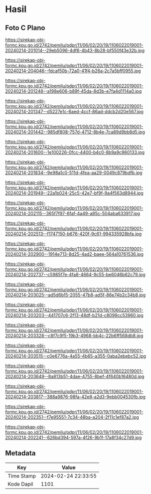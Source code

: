 # Hasil

## Foto C Plano

https://sirekap-obj-formc.kpu.go.id/2742/pemilu/pdpr/11/06/02/20/19/1106022019001-20240214-201014--29eb5096-4df6-4b43-8b28-bf550f43e32b.jpg

https://sirekap-obj-formc.kpu.go.id/2742/pemilu/pdpr/11/06/02/20/19/1106022019001-20240214-204046--fdcaf50b-72a0-41f4-b26a-2c7a5bff0955.jpg

https://sirekap-obj-formc.kpu.go.id/2742/pemilu/pdpr/11/06/02/20/19/1106022019001-20240214-201248--a198e606-b89f-45da-8d3b-e7fa4d1114a0.jpg

https://sirekap-obj-formc.kpu.go.id/2742/pemilu/pdpr/11/06/02/20/19/1106022019001-20240214-201347--d5227e1c-6aed-4ccf-86ad-ddcb2d20e567.jpg

https://sirekap-obj-formc.kpu.go.id/2742/pemilu/pdpr/11/06/02/20/19/1106022019001-20240214-201442--985df808-757d-4712-8b4e-7ca89d9bb8d5.jpg

https://sirekap-obj-formc.kpu.go.id/2742/pemilu/pdpr/11/06/02/20/19/1106022019001-20240214-201600--1e100226-0fcc-4400-b4c0-8b9a9c960133.jpg

https://sirekap-obj-formc.kpu.go.id/2742/pemilu/pdpr/11/06/02/20/19/1106022019001-20240214-201834--9e98a1c0-511d-4fea-aa29-0049c879bdfb.jpg

https://sirekap-obj-formc.kpu.go.id/2742/pemilu/pdpr/11/06/02/20/19/1106022019001-20240214-201949--22a1b024-25c5-42e7-bf9f-9a4f563d8944.jpg

https://sirekap-obj-formc.kpu.go.id/2742/pemilu/pdpr/11/06/02/20/19/1106022019001-20240214-202115--365f7f97-6faf-4a49-a85c-504aba633917.jpg

https://sirekap-obj-formc.kpu.go.id/2742/pemilu/pdpr/11/06/02/20/19/1106022019001-20240214-202513--f1747150-b676-420f-9c61-994335928bfa.jpg

https://sirekap-obj-formc.kpu.go.id/2742/pemilu/pdpr/11/06/02/20/19/1106022019001-20240214-202900--1914e713-8d25-4ad2-baee-564a10761536.jpg

https://sirekap-obj-formc.kpu.go.id/2742/pemilu/pdpr/11/06/02/20/19/1106022019001-20240214-202737--c5985f7e-4fa8-4664-9c55-be6046b62c79.jpg

https://sirekap-obj-formc.kpu.go.id/2742/pemilu/pdpr/11/06/02/20/19/1106022019001-20240214-203025--ad5d6b15-2055-47b8-ad5f-86e74b2c34b8.jpg

https://sirekap-obj-formc.kpu.go.id/2742/pemilu/pdpr/11/06/02/20/19/1106022019001-20240214-203203--441707c6-2f13-48df-b21d-c8099cc53960.jpg

https://sirekap-obj-formc.kpu.go.id/2742/pemilu/pdpr/11/06/02/20/19/1106022019001-20240214-203328--c8f7c9f5-19b3-4968-bb4c-22b6ff568db8.jpg

https://sirekap-obj-formc.kpu.go.id/2742/pemilu/pdpr/11/06/02/20/19/1106022019001-20240214-203515--c0e6776a-4a55-4b65-a355-0aba2ebebc52.jpg

https://sirekap-obj-formc.kpu.go.id/2742/pemilu/pdpr/11/06/02/20/19/1106022019001-20240214-203649--8a813b51-4dae-4755-8bef-4f640b16480d.jpg

https://sirekap-obj-formc.kpu.go.id/2742/pemilu/pdpr/11/06/02/20/19/1106022019001-20240214-203817--388a9876-98fa-42e8-a2d3-9ebb004530fb.jpg

https://sirekap-obj-formc.kpu.go.id/2742/pemilu/pdpr/11/06/02/20/19/1106022019001-20240214-202351--f7e95551-7c34-48ba-a204-2f11c1ef87a2.jpg

https://sirekap-obj-formc.kpu.go.id/2742/pemilu/pdpr/11/06/02/20/19/1106022019001-20240214-202241--626bd394-597a-4f26-9b1f-17a8f34c27d9.jpg


## Metadata

| Key        | Value               |
| ---------- | ------------------- |
| Time Stamp | 2024-02-24 22:33:55 |
| Kode Dapil | 1101                |



